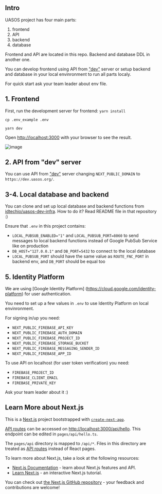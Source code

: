 ## Intro

UASOS project has four main parts:

1. frontend
2. API
3. backend
4. database

Frontend and API are located in this repo. Backend and database DDL in another one.

You can develop frontend using API from ["dev"](https://dev.uasos.org/) server or setup backend and database in your local envinronment to run all parts localy.

For quick start ask your team leader about env file.

## 1. Frontend

First, run the development server for frontend:
`yarn install`

`cp .env_example .env`

`yarn dev`

Open [http://localhost:3000](http://localhost:3000) with your browser to see the result.

![image](https://user-images.githubusercontent.com/102538002/169299195-c2498fb1-5ae2-43cd-bdf6-6838f5ed8bf9.png)


## 2. API from "dev" server

You can use API from ["dev"](https://dev.uasos.org/) server changing
`NEXT_PUBLIC_DOMAIN` to `https://dev.uasos.org/`.

## 3-4. Local database and backend

You can clone and set up local database and backend functions from [idtechio/uasos-dev-infra](https://github.com/idtechio/uasos-backend).
How to do it? Read README file in that repository :)

Ensure that `.env` in this project contains:

- `LOCAL_PUBSUB_ENABLED="1"` and `LOCAL_PUBSUB_PORT=8060` to send messages to local backend functions instead of Google PubSub Service like on production
- `DB_HOST="127.0.0.1"` and `DB_PORT=5432` to connect to the local database
- `LOCAL_PUBSUB_PORT` should have the same value as `ROUTE_FNC_PORT` in backend env, and `DB_PORT` should be equal too

## 5. Identity Platform

We are using [Google Identity Platform] (https://cloud.google.com/identity-platform) for user authentication.

You need to set up a few values in `.env` to use Identity Platform on local envinronment.

For signing in/up you need:

- `NEXT_PUBLIC_FIREBASE_API_KEY`
- `NEXT_PUBLIC_FIREBASE_AUTH_DOMAIN`
- `NEXT_PUBLIC_FIREBASE_PROJECT_ID`
- `NEXT_PUBLIC_FIREBASE_STORAGE_BUCKET`
- `NEXT_PUBLIC_FIREBASE_MESSAGING_SENDER_ID`
- `NEXT_PUBLIC_FIREBASE_APP_ID`

To use API on localhost (for user token verification) you need:

- `FIREBASE_PROJECT_ID`
- `FIREBASE_CLIENT_EMAIL`
- `FIREBASE_PRIVATE_KEY`

Ask your team leader about it :)

## Learn More about Next.js

This is a [Next.js](https://nextjs.org/) project bootstrapped with [`create-next-app`](https://github.com/vercel/next.js/tree/canary/packages/create-next-app).

[API routes](https://nextjs.org/docs/api-routes/introduction) can be accessed on [http://localhost:3000/api/hello](http://localhost:3000/api/hello). This endpoint can be edited in `pages/api/hello.ts`.

The `pages/api` directory is mapped to `/api/*`. Files in this directory are treated as [API routes](https://nextjs.org/docs/api-routes/introduction) instead of React pages.

To learn more about Next.js, take a look at the following resources:

- [Next.js Documentation](https://nextjs.org/docs) - learn about Next.js features and API.
- [Learn Next.js](https://nextjs.org/learn) - an interactive Next.js tutorial.

You can check out [the Next.js GitHub repository](https://github.com/vercel/next.js/) - your feedback and contributions are welcome!
